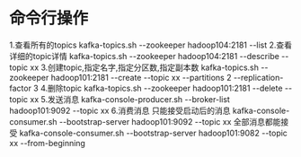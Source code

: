 # 命令行操作
1.查看所有的topics
kafka-topics.sh --zookeeper hadoop104:2181 --list
2.查看详细的topic详情
kafka-topics.sh --zookeeper hadoop104:2181 --describe --topic xx
3.创建topic,指定名字,指定分区数,指定副本数
kafka-topics.sh --zookeeper hadoop101:2181 --create --topic xx --partitions 2 --replication-factor 3
4.删除topic
kafka-topics.sh --zookeeper hadoop101:2181 --delete --topic xx
5.发送消息
kafka-console-producer.sh --broker-list hadoop101:9092 --topic xx
6.消费消息
只能接受启动后的消息
kafka-console-consumer.sh --bootstrap-server hadoop101:9092 --topic xx
全部消息都能接受
kafka-console-consumer.sh --bootstrap-server hadoop101:9082 --topic xx --from-beginning